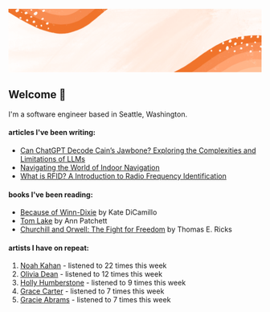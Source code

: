 ![](https://github.com/grace-raper/grace-raper/blob/main/github-readme-header.gif)
## Welcome 👋
I'm a software engineer based in Seattle, Washington.

#### articles I've been writing: 
- [Can ChatGPT Decode Cain’s Jawbone? Exploring the Complexities and Limitations of LLMs](https://medium.com/@graceiraper/can-chatgtp-decode-cains-jawbone-f1b479cf083e)
- [Navigating the World of Indoor Navigation](https://medium.com/@graceiraper/navigating-the-world-of-indoor-navigation-7b71f15d72c4)
- [What is RFID? A Introduction to Radio Frequency Identification](https://medium.com/@graceiraper/what-is-rfid-technology-615c47b8c411)
#### books I've been reading:

   <!-- GOODREADS-LIST:START -->
- [Because of Winn-Dixie](https://www.goodreads.com/review/show/7193324804?utm_medium=api&utm_source=rss) by Kate DiCamillo
- [Tom Lake](https://www.goodreads.com/review/show/7193323136?utm_medium=api&utm_source=rss) by Ann Patchett
- [Churchill and Orwell: The Fight for Freedom](https://www.goodreads.com/review/show/5447444898?utm_medium=api&utm_source=rss) by Thomas E. Ricks
<!-- GOODREADS-LIST:END -->

#### artists I have on repeat:
<!-- LASTFM-TOP-ARTIST:START -->
1. [Noah Kahan](https://www.last.fm/music/Noah+Kahan) - listened to 22 times this week
2. [Olivia Dean](https://www.last.fm/music/Olivia+Dean) - listened to 12 times this week
3. [Holly Humberstone](https://www.last.fm/music/Holly+Humberstone) - listened to 9 times this week
4. [Grace Carter](https://www.last.fm/music/Grace+Carter) - listened to 7 times this week
5. [Gracie Abrams](https://www.last.fm/music/Gracie+Abrams) - listened to 7 times this week
<!-- LASTFM-TOP-ARTIST:STOP -->

<!--
**grace-raper/grace-raper** is a ✨ _special_ ✨ repository because its `README.md` (this file) appears on your GitHub profile.

Here are some ideas to get you started:

- 🔭 I’m currently working on ...
- 🌱 I’m currently learning ...
- 👯 I’m looking to collaborate on ...
- 🤔 I’m looking for help with ...
- 💬 Ask me about ...
- 📫 How to reach me: ...
- 😄 Pronouns: ...
- ⚡ Fun fact: ...
- 🔭 I’m currently on a journey to build **great** things
- 🌱 I’m currently learning **everything** 🤓
- 🤝 I’m looking for help with **finding projects to contribute to!**
- 💬 Ask me about **open source, web development, and community management**
- 📫 Reach me out at
<div>
<details>
  <summary>🧑 More about me</summary>
</details>
</p>
-->
